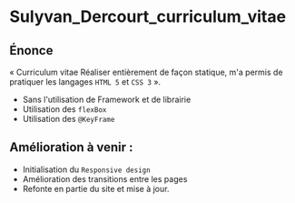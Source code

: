 # Sulyvan_Dercourt_curriculum_vitae

Énonce
-------

« Curriculum vitae Réaliser entièrement de façon statique, m'a permis de pratiquer les langages `HTML 5` et `CSS 3` ».

* Sans l'utilisation de Framework et de librairie 
* Utilisation des `flexBox`
* Utilisation des `@KeyFrame`

## Amélioration à venir :

* Initialisation du `Responsive design`
* Amélioration des transitions entre les pages
* Refonte en partie du site et mise à jour.